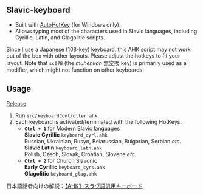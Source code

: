 ## Slavic-keyboard

- Built with [AutoHotKey](https://www.autohotkey.com/) (for Windows only).
- Allows typing most of the characters used in Slavic languages, including Cyrillic, Latin, and Glagolitic scripts.

Since I use a Japanese (108-key) keyboard, this AHK script may not work out of the box with other layouts. Please adjust the hotkeys to fit your layout.
Note that `sc07B` (the *muhenkan* 無変換 key) is primarily used as a modifier, which might not function on other keyboards.

## Usage

[Release](https://github.com/Mijadaj/ahk-slavic-keyboard/releases/latest)

1. Run `src/keyboardController.ahk`.  
1. Each keyboard is activated/terminated with the following HotKeys.
    - **`Ctrl + 1`** for Modern Slavic languages  
    **Slavic Cyrillic** `keyboard_cyrl.ahk`  
    Russian, Ukrainian, Rusyn, Belarussian, Bulgarian, Serbian *etc.*  
    **Slavic Latin** `keyboard_latn.ahk`  
    Polish, Czech, Slovak, Croatian, Slovene *etc.*
    - **`Ctrl + 2`** for Church Slavonic  
    **Early Cyrillic** `keyboard_cyrs.ahk`  
    **Glagolitic** `keyboard_glag.ahk`

日本語話者向けの解説：[【AHK】スラヴ語汎用キーボード](https://note.com/dajdarabotci/n/nb9b58f8dcf26)
